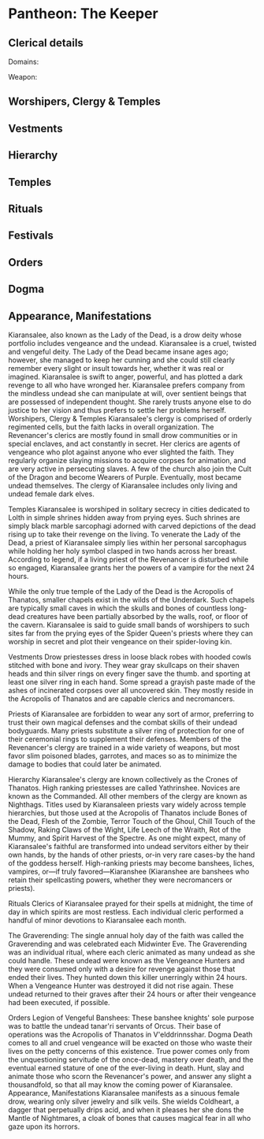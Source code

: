 # Pantheon: The Keeper

## Clerical details
Domains: 

Weapon: 

## Worshipers, Clergy & Temples

## Vestments

## Hierarchy

## Temples

## Rituals

## Festivals

## Orders

## Dogma

## Appearance, Manifestations




Kiaransalee, also known as the Lady of the Dead, is a drow deity whose portfolio includes vengeance and the undead. Kiaransalee is a cruel, twisted and vengeful deity. The Lady of the Dead became insane ages ago; however, she managed to keep her cunning and she could still clearly remember every slight or insult towards her, whether it was real or imagined. Kiaransalee is swift to anger, powerful, and has plotted a dark revenge to all who have wronged her. Kiaransalee prefers company from the mindless undead she can manipulate at will, over sentient beings that are possessed of independent thought. She rarely trusts anyone else to do justice to her vision and thus prefers to settle her problems herself.
Worshipers, Clergy & Temples
Kiaransalee's clergy is comprised of orderly regimented cells, but the faith lacks in overall organization. The Revenancer's clerics are mostly found in small drow communities or in special enclaves, and act constantly in secret. Her clerics are agents of vengeance who plot against anyone who ever slighted the faith. They regularly organize slaying missions to acquire corpses for animation, and are very active in persecuting slaves. A few of the church also join the Cult of the Dragon and become Wearers of Purple. Eventually, most became undead themselves. The clergy of Kiaransalee includes only living and undead female dark elves.

Temples
Kiaransalee is worshiped in solitary secrecy in cities dedicated to Lolth in simple shrines hidden away from prying eyes. Such shrines are simply black marble sarcophagi adorned with carved depictions of the dead rising up to take their revenge on the living. To venerate the Lady of the Dead, a priest of Kiaransalee simply lies within her personal sarcophagus while holding her holy symbol clasped in two hands across her breast. According to legend, if a living priest of the Revenancer is disturbed while so engaged, Kiaransalee grants her the powers of a vampire for the next 24 hours.

While the only true temple of the Lady of the Dead is the Acropolis of Thanatos, smaller chapels exist in the wilds of the Underdark. Such chapels are typically small caves in which the skulls and bones of countless long-dead creatures have been partially absorbed by the walls, roof, or floor of the cavern. Kiaransalee is said to guide small bands of worshipers to such sites far from the prying eyes of the Spider Queen's priests where they can worship in secret and plot their vengeance on their spider-loving kin.

Vestments
Drow priestesses dress in loose black robes with hooded cowls stitched with bone and ivory. They wear gray skullcaps on their shaven heads and thin silver rings on every finger save the thumb. and sporting at least one silver ring in each hand. Some spread a grayish paste made of the ashes of incinerated corpses over all uncovered skin. They mostly reside in the Acropolis of Thanatos and are capable clerics and necromancers.

Priests of Kiaransalee are forbidden to wear any sort of armor, preferring to trust their own magical defenses and the combat skills of their undead bodyguards. Many priests substitute a silver ring of protection for one of their ceremonial rings to supplement their defenses. Members of the Revenancer's clergy are trained in a wide variety of weapons, but most favor slim poisoned blades, garrotes, and maces so as to minimize the damage to bodies that could later be animated.

Hierarchy
Kiaransalee's clergy are known collectively as the Crones of Thanatos. High ranking priestesses are called Yathrinshee. Novices are known as the Commanded. All other members of the clergy are known as Nighthags. Titles used by Kiaransaleen priests vary widely across temple hierarchies, but those used at the Acropolis of Thanatos include Bones of the Dead, Flesh of the Zombie, Terror Touch of the Ghoul, Chill Touch of the Shadow, Raking Claws of the Wight, Life Leech of the Wraith, Rot of the Mummy, and Spirit Harvest of the Spectre. As one might expect, many of Kiaransalee's faithful are transformed into undead servitors either by their own hands, by the hands of other priests, or-in very rare cases-by the hand of the goddess herself. High-ranking priests may become banshees, liches, vampires, or—if truly favored—Kiaranshee (Kiaranshee are banshees who retain their spellcasting powers, whether they were necromancers or priests).

Rituals
Clerics of Kiaransalee prayed for their spells at midnight, the time of day in which spirits are most restless. Each individual cleric performed a handful of minor devotions to Kiaransalee each month.

The Graverending: The single annual holy day of the faith was called the Graverending and was celebrated each Midwinter Eve. The Graverending was an individual ritual, where each cleric animated as many undead as she could handle. These undead were known as the Vengeance Hunters and they were consumed only with a desire for revenge against those that ended their lives. They hunted down this killer unerringly within 24 hours. When a Vengeance Hunter was destroyed it did not rise again. These undead returned to their graves after their 24 hours or after their vengeance had been executed, if possible.

Orders
Legion of Vengeful Banshees: These banshee knights' sole purpose was to battle the undead tanar'ri servants of Orcus. Their base of operations was the Acropolis of Thanatos in V'elddrinnsshar.
Dogma
Death comes to all and cruel vengeance will be exacted on those who waste their lives on the petty concerns of this existence. True power comes only from the unquestioning servitude of the once-dead, mastery over death, and the eventual earned stature of one of the ever-living in death. Hunt, slay and animate those who scorn the Revenancer's power, and answer any slight a thousandfold, so that all may know the coming power of Kiaransalee.
Appearance, Manifestations
Kiaransalee manifests as a sinuous female drow, wearing only silver jewelry and silk veils. She wields Coldheart, a dagger that perpetually drips acid, and when it pleases her she dons the Mantle of Nightmares, a cloak of bones that causes magical fear in all who gaze upon its horrors.